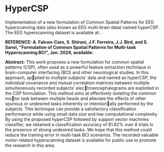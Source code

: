 # HyperCSP
Implementation of a new formulation of Common Spatial Patterns for EEG hyperscanning data (also known as EEG multi-brain data) named hyperCSP. 
The EEG hyperscanning dataset is available at: .

**REFERENCE: A. Falcon-Caro, S. Shirani, J.F. Ferreira, J.J. Bird, and S. Sanei, "Formulation of Common Spatial Patterns for Multi-task Hyperscanning BCI", Jan. 2024, available:**

**Abstract:** This work proposes a new formulation for common spatial patterns (CSP), often used as a powerful feature extraction technique in brain-computer interfacing (BCI) and other neurological studies. In this approach, applied to multiple subjects’ data and named as hyperCSP, the individual covariance and mutual correlation matrices between multiple simultaneously recorded subjects’ electroencephalograms are exploited in the CSP formulation. This method aims at effectively isolating the common motor task between multiple heads and alleviate the effects of other spurious or undesired tasks inherently or intentionally performed by the subjects. This technique can provide a satisfactory classification performance while using small data size and low computational complexity. By using the proposed hyperCSP followed by support vector machines classifier, we obtained a classification accuracy of 81.82% over 8 trials in the presence of strong undesired tasks. We hope that this method could reduce the training error in multi-task BCI scenarios. The recorded valuable motor-related hyperscanning dataset is available for public use to promote the research in this area.


